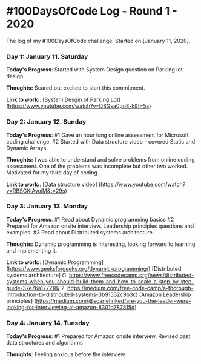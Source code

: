 # #100DaysOfCode Log - Round 1 - 2020

The log of my #100DaysOfCode challenge. Started on [January 11, 2020].

### Day 1: January 11. Saturday

**Today's Progress**: Started with System Design question on Parking lot design

**Thoughts:** Scared but excited to start this commitment. 

**Link to work:**: [System Desgin of Parking Lot] (https://www.youtube.com/watch?v=DSGsa0pu8-k&t=5s)

### Day 2: January 12. Sunday

**Today's Progress**: 
	#1 Gave an hour long online assessment for Microsoft coding challenge.
	#2 Started with Data structure video - covered Static and Dynamic Arrays

**Thoughts:** I was able to understand and solve problems from online coding assessment. One of the problems was incomplete but other two worked. Motivated for my third day of coding. 

**Link to work:**: [Data structure video] (https://www.youtube.com/watch?v=RBSGKlAvoiM&t=29s)

### Day 3: January 13. Monday

**Today's Progress**: 
	#1 Read about Dynamic programming basics
	#2 Prepared for Amazon onsite interview. Leadership principles questions and examples. 
	#3 Read about Distributed systems architecture. 

**Thoughts:** Dynamic programming is interesting, looking forward to learning and implementing it.  

**Link to work:**: [Dynamic Programming] (https://www.geeksforgeeks.org/dynamic-programming/)
					[Distributed systems architecture] (1. https://www.freecodecamp.org/news/distributed-systems-when-you-should-build-them-and-how-to-scale-a-step-by-step-guide-37e76a177218/
					2. https://medium.com/free-code-camp/a-thorough-introduction-to-distributed-systems-3b91562c9b3c)
					[Amazon Leadership principles] (https://medium.com/@scarletinked/are-you-the-leader-were-looking-for-interviewing-at-amazon-8301d787815d)

### Day 4: January 14. Tuesday

**Today's Progress**: 
	#1 Prepared for Amazon onsite interview. Revised past data structures and algorithms  

**Thoughts:** Feeling anxious before the interview.  


